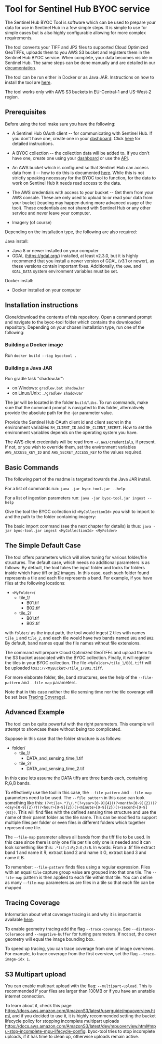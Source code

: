 # Tool for Sentinel Hub BYOC service

The Sentinel Hub BYOC Tool is software which can be used to prepare your data for use in Sentinel Hub in a few simple steps. It is simple to use for simple cases but is also highly configurable allowing for more complex requirements.

The tool converts your TIFF and JP2 files to supported Cloud Optimized GeoTIFFs, uploads them to you AWS S3 bucket and registers them in the Sentinel Hub BYOC service. When complete, your data becomes visible in Sentinel Hub. The same steps can be done manually and are detailed in our [documentation](https://docs.sentinel-hub.com/api/latest/#/API/byoc).

The tool can be run either in Docker or as Java JAR. Instructions on how to install the tool are [here](#installation-instructions).

The tool works only with AWS S3 buckets in EU-Central-1 and US-West-2 region.

## Prerequisites

Before using the tool make sure you have the following:

- A Sentinel Hub OAuth client -- for communicating with Sentinel Hub. If you don't have one, create one in your [dashboard](https://apps.sentinel-hub.com/dashboard/#/account/settings). Click [here](https://docs.sentinel-hub.com/api/latest/api/overview/authentication/#registering-oauth-client) for detailed instructions.

- A BYOC collection -- the collection data will be added to. If you don't have one, create one using your [dashboard](https://apps.sentinel-hub.com/dashboard/#/collections) or use the [API](https://docs.sentinel-hub.com/api/latest/reference/?service=byoc#tag/byoc_collection).

- An AWS bucket which is configured so that Sentinel Hub can access data from it -- how to do this is documented [here](https://docs.sentinel-hub.com/api/latest/api/byoc/#aws-bucket-settings). While this is not strictly speaking necessary for the BYOC tool to function, for the data to work on Sentinel Hub it needs read access to the data.

- The AWS credentials with access to your bucket -- Get them from your AWS console. These are only used to upload to or read your data from your bucket (reading may happen during more advanced usage of the tool). These credentials are not shared with Sentinel Hub or any other service and never leave your computer.

- Imagery (of course)

Depending on the installation type, the following are also required:

Java install:

- Java 8 or newer installed on your computer
- GDAL (https://gdal.org/) installed, at least v2.3.0, but it is highly recommend that you install a newer version of GDAL (v3.1 or newer), as these versions contain important fixes. Additionally, the `GDAL` and `GDAL_DATA` system environment variables must be set. 

Docker install:

- Docker installed on your computer

## Installation instructions

Clone/download the contents of this repository. Open a command prompt and navigate to the byoc-tool folder which contains the downloaded repository. Depending on your chosen installation type, run one of the following:

### Building a Docker image

Run `docker build --tag byoctool .`

### Building a Java JAR

Run gradle task "shadowJar":
- on Windows: `gradlew.bat shadowJar`
- on Linux/Unix: `./gradlew shadowJar`

The jar will be located in the folder `build/libs`. To run commands, make sure that the command prompt is navigated to this folder, alternatively provide the absolute path for the -jar parameter value.

Provide the Sentinel Hub OAuth client id and client secret in the environment variables `SH_CLIENT_ID` and `SH_CLIENT_SECRET`. How to set the environment variables depends on the operating system you have.

The AWS client credentials will be read from `~/.aws/credentials`, if present. If not, or you wish to override them, set the environment variables `AWS_ACCESS_KEY_ID` and `AWS_SECRET_ACCESS_KEY` to the values required.

## Basic Commands

The following part of the readme is targeted towards the Java JAR install.

For a list of commands run: `java -jar byoc-tool.jar --help`

For a list of ingestion parameters run: `java -jar byoc-tool.jar ingest --help`

Give the tool the BYOC collection id `<MyCollectionId>` you wish to import to and the path to the folder containing imagery:

The basic import command (see the next chapter for details) is thus: `java -jar byoc-tool.jar ingest <MyCollectionId> <MyFolder>`

## The Simple Default Case

The tool offers parameters which will allow tuning for various folder/file structures. The default case, which needs no additional parameters is as follows:
By default, the tool takes the input folder and looks for folders inside which have tiff or jp2 images. In this case, each such folder found represents a tile and each file represents a band. For example, if you have files at the following locations:

- `<MyFolder>`/
  - tile_1/
    - B01.tif
    - B02.tif
  - tile_2/
    - B01.tif
    - B02.tif

with `folder/` as the input path, the tool would ingest 2 tiles with names `tile_1` and `tile_2`, and each tile would have two bands named `B01` and `B02`. By default, band names equal the file names without file extensions.

The command will prepare Cloud Optimized GeoTIFFs and upload them to the S3 bucket associated with the BYOC collection. Finally, it will register the tiles in your BYOC collection. The file `<MyFolder>/tile_1/B01.tiff` will be uploaded to`s3://<MyBucket>/tile_1/B01.tiff`.

For more elaborate folder, tile, band structures, see the help of the `--file-pattern` and `--file-map` parameters.

Note that in this case neither the tile sensing time nor the tile coverage will be set (see [Tracing Coverage](#tracing-coverage)).

## Advanced Example

The tool can be quite powerful with the right parameters. This example will attempt to showcase these without being too complicated.

Suppose in this case that the folder structure is as follows:

- folder/
  - tile_1/
    - DATA_and_sensing_time_1.tif
  - tile_2/
    - DATA_and_sensing_time_2.tif

In this case lets assume the DATA tiffs are three bands each, containing R,G,B bands.

To effectively use the tool in this case, the `--file-pattern` and `--file-map` parameters need to be used. The `--file pattern` in this case can look something like this: `(?<tile>.*)\/.*(?<year>[0-9]{4})(?<month>[0-9]{2})(?<day>[0-9]{2})T(?<hour>[0-9]{2})(?<minute>[0-9]{2})(?<second>[0-9]{02})`. This will find files with the defined sensing time structure and use the name of their parent folder as the tile name. This can be modified to support multiple files per folder or even files in different folders which together represent one tile.

The `--file-map` parameter allows all bands from the tiff file to be used. In this case since there is only one file per tile only one is needed and it can look something like this: `.*tif;1:R;2:G;3:B`. In words: From a .tif file extract band 1 and name it R, extract band 2 and name it G, extract band 3 and name it B.

To remember: `--file-pattern` finds files using a regular expression. Files with an equal `tile` capture group value are grouped into that one tile. The `--file-map` pattern is then applied to each file within that tile. You can define as many `--file-map` parameters as are files in a tile so that each file can be mapped.

## Tracing Coverage

Information about what coverage tracing is and why it is important is available [here](https://docs.sentinel-hub.com/api/latest/api/byoc/#a-note-about-cover-geometries).

To enable geometry tracing add the flag `--trace-coverage`. See `--distance-tolerance` and `--negative-buffer` for tuning parameters. If not set, the cover geometry will equal the image bounding box.

To speed up tracing, you can trace coverage from one of image overviews. For example, to trace coverage from the first overview, set the flag `--trace-image-idx 1`.

## S3 Multipart upload

You can enable multipart upload with the flag: `--multipart-upload`. This is recommended if your files are larger than 100MB or if you have an unstable internet connection.

To learn about it, check this page https://docs.aws.amazon.com/AmazonS3/latest/userguide/mpuoverview.html, and if you decided to use it, it is highly recommended setting the bucket lifecycle policy for stopping incomplete multipart uploads https://docs.aws.amazon.com/AmazonS3/latest/dev/mpuoverview.html#mpu-stop-incomplete-mpu-lifecycle-config. byoc-tool tries to stop incomplete uploads, if it has time to clean up, otherwise uploads remain active.  

